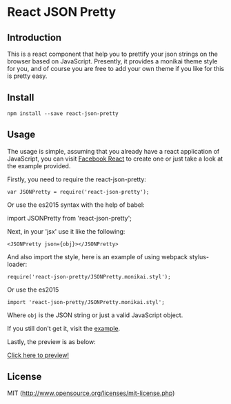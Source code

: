 # React JSON Pretty

## Introduction

This is a react component that help you to prettify your json strings on the browser based on JavaScript. Presently, it provides a monikai theme style for you, and of course you are free to add your own theme if you like for this is pretty easy.

## Install

    npm install --save react-json-pretty

## Usage

The usage is simple, assuming that you already have a react application of JavaScript, you can visit [Facebook React](https://facebook.github.io/react/) to create one or just take a look at the example provided.

Firstly, you need to require the react-json-pretty:

    var JSONPretty = require('react-json-pretty');

Or use the es2015 syntax with the help of babel:

  import JSONPretty from 'react-json-pretty';

Next, in your 'jsx' use it like the following:

    <JSONPretty json={obj}></JSONPretty>

And also import the style, here is an example of using webpack stylus-loader:

    require('react-json-pretty/JSONPretty.monikai.styl');

Or use the es2015

    import 'react-json-pretty/JSONPretty.monikai.styl';

Where `obj` is the JSON string or just a valid JavaScript object.

If you still don't get it, visit the [example](https://github.com/chenckang/react-json-pretty/tree/master/example).

Lastly, the preview is as below:

[Click here to preview!](https://github.com/chenckang/react-json-pretty/blob/master/example/preview.png)

## License

MIT (http://www.opensource.org/licenses/mit-license.php)